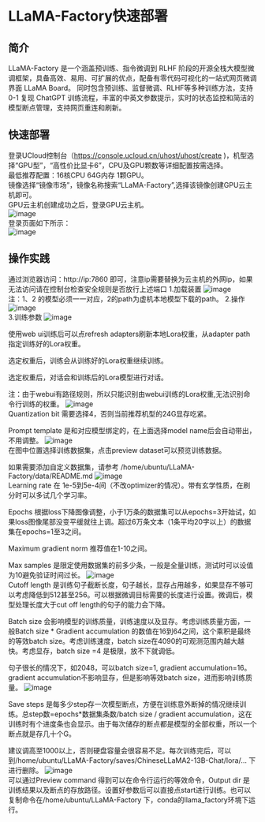 # LLaMA-Factory快速部署

## 简介
LLaMA-Factory 是一个涵盖预训练、指令微调到 RLHF 阶段的开源全栈大模型微调框架，具备高效、易用、可扩展的优点，配备有零代码可视化的一站式网页微调界面 LLaMA Board。
同时包含预训练、监督微调、RLHF等多种训练方法，支持 0-1 复现 ChatGPT 训练流程，丰富的中英文参数提示，实时的状态监控和简洁的模型断点管理，支持网页重连和刷新。


## 快速部署
登录UCloud控制台（https://console.ucloud.cn/uhost/uhost/create )，机型选择“GPU型”，“高性价比显卡6”，CPU及GPU颗数等详细配置按需选择。</br>
最低推荐配置：16核CPU 64G内存 1颗GPU。</br>
镜像选择“镜像市场”，镜像名称搜索“LLaMA-Factory”,选择该镜像创建GPU云主机即可。</br>
GPU云主机创建成功之后，登录GPU云主机。</br>
![image](/images/practice/llama-factory01.png)</br>
登录页面如下所示：</br>
![image](/images/practice/llama-factory02.png)</br>

## 操作实践
通过浏览器访问：http://ip:7860 即可，注意ip需要替换为云主机的外网ip，如果无法访问请在控制台检查安全规则是否放行上述端口
1.加载装置
![image](/images/practice/llama-factory03.png)</br>
  注：1、2 的模型必须一一对应，2的path为虚机本地模型下载的path。
2.操作
![image](/images/practice/llama-factory04.png)</br>
3.训练参数
![image](/images/practice/llama-factory05.png)</br>

使用web ui训练后可以点refresh adapters刷新本地Lora权重，从adapter path指定训练好的Lora权重。

选定权重后，训练会从训练好的Lora权重继续训练。

选定权重后，对话会和训练后的Lora模型进行对话。

注：由于webui有路径规则，所以只能识别由webui训练的Lora权重,无法识别命令行训练的权重。
![image](/images/practice/llama-factory06.png)</br>
Quantization bit 需要选择4，否则当前推荐机型的24G显存吃紧。

Prompt template 是和对应模型绑定的，在上面选择model name后会自动带出，不用调整。
![image](/images/practice/llama-factory07.png)</br>
在图中位置选择训练数据集，点击preview dataset可以预览训练数据。

如果需要添加自定义数据集，请参考  /home/ubuntu/LLaMA-Factory/data/README.md
![image](/images/practice/llama-factory08.png)</br>
Learning rate 在 1e-5到5e-4间（不改optimizer的情况）。带有玄学性质，在刷分时可以多试几个学习率。

Epochs 根据loss下降图像调整，小于1万条的数据集可以从epochs=3开始试，如果loss图像尾部没变平缓就往上调。超过6万条文本（1条平均20字以上）的数据集在epochs=1至3之间。

Maximum gradient norm 推荐值在1-10之间。

Max samples 是限定使用数据集的前多少条，一般是全量训练，测试时可以设值为10避免验证时间过长。
![image](/images/practice/llama-factory09.png)</br>
Cutoff length 是训练句子截断长度，句子越长，显存占用越多，如果显存不够可以考虑降低到512甚至256。可以根据微调目标需要的长度进行设置。微调后，模型处理长度大于cut off length的句子的能力会下降。 

Batch size 会影响模型的训练质量，训练速度以及显存。考虑训练质量方面，一般Batch size * Gradient accumulation 的数值在16到64之间，这个乘积是最终的等效batch size。考虑训练速度，batch size在4090的可观测范围内越大越快。考虑显存，batch size =4 是极限，放不下就调低。

句子很长的情况下，如2048，可以batch size=1, gradient accumulation=16。gradient accumulation不影响显存，但是影响等效batch size，进而影响训练质量。
![image](/images/practice/llama-factory10.png)</br>

Save steps 是每多少step存一次模型断点，方便在训练意外断掉的情况继续训练。总step数=epochs*数据集条数/batch size / gradient accumulation，这在训练时有个进度条也会显示。由于每次储存的断点都是模型的全部权重，所以一个断点就是存几十个G。

建议调高至1000以上，否则硬盘容量会很容易不足。每次训练完后，可以到/home/ubuntu/LLaMA-Factory/saves/ChineseLLaMA2-13B-Chat/lora/... 下进行删除。
![image](/images/practice/llama-factory11.png)</br>
可以通过Preview command 得到可以在命令行运行的等效命令，Output dir 是训练结果以及断点的存放路径。设置好参数后可以直接点start进行训练。也可以复制命令在/home/ubuntu/LLaMA-Factory 下，conda的llama_factory环境下运行。





